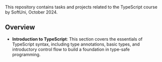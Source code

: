 
<div>
    <p>This repository contains tasks and projects related to the TypeScript course by SoftUni, October 2024.</p>
</div>


## Overview
- **Introduction to TypeScript**: This section covers the essentials of TypeScript syntax, including type annotations, basic types, and introductory control flow to build a foundation in type-safe programming.

